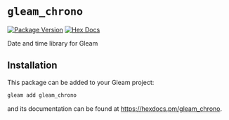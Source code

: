 # `gleam_chrono`

[![Package Version](https://img.shields.io/hexpm/v/gleam_chrono)](https://hex.pm/packages/gleam_chrono)
[![Hex Docs](https://img.shields.io/badge/hex-docs-ffaff3)](https://hexdocs.pm/gleam_chrono/)

Date and time library for Gleam

## Installation

This package can be added to your Gleam project:

```sh
gleam add gleam_chrono
```

and its documentation can be found at <https://hexdocs.pm/gleam_chrono>.
